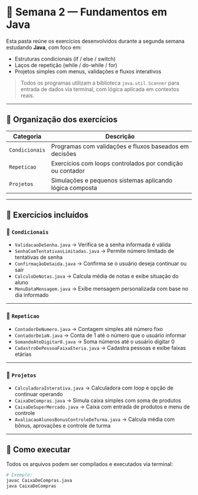 # 📘 Semana 2 — Fundamentos em Java

Esta pasta reúne os exercícios desenvolvidos durante a segunda semana estudando **Java**, com foco em:

- Estruturas condicionais (if / else / switch)
- Laços de repetição (while / do-while / for)
- Projetos simples com menus, validações e fluxos interativos

> Todos os programas utilizam a biblioteca `java.util.Scanner` para entrada de dados via terminal, com lógica aplicada em contextos reais.

---

## 📂 Organização dos exercícios

| Categoria       | Descrição                                                   |
|----------------|-------------------------------------------------------------|
| `Condicionais`  | Programas com validações e fluxos baseados em decisões     |
| `Repeticao`     | Exercícios com loops controlados por condição ou contador  |
| `Projetos`      | Simulações e pequenos sistemas aplicando lógica composta   |

---

## 📌 Exercícios incluídos

### 🧠 `Condicionais`
- `ValidacaoDeSenha.java` → Verifica se a senha informada é válida  
- `SenhaComTentativasLimitadas.java` → Permite número limitado de tentativas de senha  
- `ConfirmaçãoDeSaida.java` → Confirma se o usuário deseja continuar ou sair  
- `CalculoDeNotas.java` → Calcula média de notas e exibe situação do aluno  
- `MenuDataMensagem.java` → Exibe mensagem personalizada com base no dia informado  

---

### 🔁 `Repeticao`
- `ContadorDeNumero.java` → Contagem simples até número fixo  
- `ContadorDe1aN.java` → Conta de 1 até o número que o usuário informar  
- `SomandoAteDigitar0.java` → Soma números até o usuário digitar 0  
- `CadastroDePessoaFaixaEteria.java` → Cadastra pessoas e exibe faixas etárias  

---

### 💼 `Projetos`
- `CalculadoraInterativa.java` → Calculadora com loop e opção de continuar operando  
- `CaixaDeCompras.java` → Simula caixa simples com soma de produtos  
- `CaixaDeSuperMercado.java` → Caixa com entrada de produtos e menu de controle  
- `AvaliacaoAlunosBonusControleDeTurma.java` → Calcula média com bônus, aprovações e controle de turma

---

## 🚀 Como executar

Todos os arquivos podem ser compilados e executados via terminal:

```bash
# Exemplo:
javac CaixaDeCompras.java
java CaixaDeCompras
